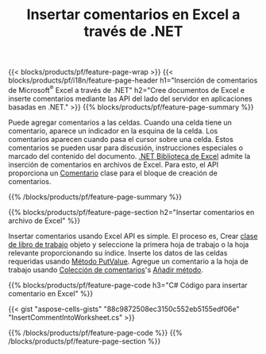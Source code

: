 ﻿---
title: Insertar comentarios en Excel a través de .NET
url: /es/net/comment/
description: C# códigos fuente que explican cómo insertar comentarios en archivos de Microsoft Excel mediante la biblioteca .NET. 
---
{{< blocks/products/pf/feature-page-wrap >}}
{{< blocks/products/pf/i18n/feature-page-header h1="Inserción de comentarios de Microsoft<sup>&reg;</sup> Excel a través de .NET" h2="Cree documentos de Excel e inserte comentarios mediante las API del lado del servidor en aplicaciones basadas en .NET." >}}
{{% blocks/products/pf/feature-page-summary %}}

Puede agregar comentarios a las celdas. Cuando una celda tiene un comentario, aparece un indicador en la esquina de la celda. Los comentarios aparecen cuando pasa el cursor sobre una celda. Estos comentarios se pueden usar para discusión, instrucciones especiales o marcado del contenido del documento. [.NET Biblioteca de Excel](/cells/net/) admite la inserción de comentarios en archivos de Excel. Para esto, el API proporciona un [Comentario](https://apireference.aspose.com/cells/net/aspose.cells/comment) clase para el bloque de creación de comentarios.

{{% /blocks/products/pf/feature-page-summary %}}

{{% blocks/products/pf/feature-page-section h2="Insertar comentarios en archivo de Excel" %}}

Insertar comentarios usando Excel API es simple. El proceso es, Crear [clase de libro de trabajo](https://apireference.aspose.com/cells/net/aspose.cells/workbook) objeto y seleccione la primera hoja de trabajo o la hoja relevante proporcionando su índice. Inserte los datos de las celdas requeridas usando [Método PutValue](https://apireference.aspose.com/cells/net/aspose.cells/cell/methods/putvalue/index). Agregue un comentario a la hoja de trabajo usando [Colección de comentarios](https://apireference.aspose.com/cells/net/aspose.cells/commentcollection)'s [Añadir método](https://apireference.aspose.com/cells/net/aspose.cells.commentcollection/add/methods/1).

{{% blocks/products/pf/feature-page-code h3="C# Código para insertar comentario en Excel" %}}

{{< gist "aspose-cells-gists" "88c9872508ec3150c552eb5155edf06e" "InsertCommentIntoWorksheet.cs" >}}

{{% /blocks/products/pf/feature-page-code %}}
{{% /blocks/products/pf/feature-page-section %}}
